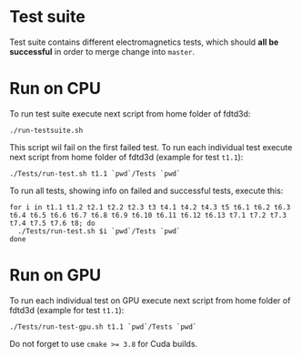 # Test suite

Test suite contains different electromagnetics tests, which should **all be successful** in order to merge change into `master`.

# Run on CPU

To run test suite execute next script from home folder of fdtd3d:
```
./run-testsuite.sh
```

This script wil fail on the first failed test. To run each individual test execute next script from home folder of fdtd3d (example for test `t1.1`):
```
./Tests/run-test.sh t1.1 `pwd`/Tests `pwd`
```

To run all tests, showing info on failed and successful tests, execute this:
```
for i in t1.1 t1.2 t2.1 t2.2 t2.3 t3 t4.1 t4.2 t4.3 t5 t6.1 t6.2 t6.3 t6.4 t6.5 t6.6 t6.7 t6.8 t6.9 t6.10 t6.11 t6.12 t6.13 t7.1 t7.2 t7.3 t7.4 t7.5 t7.6 t8; do
  ./Tests/run-test.sh $i `pwd`/Tests `pwd`
done
```

# Run on GPU

To run each individual test on GPU execute next script from home folder of fdtd3d (example for test `t1.1`):
```
./Tests/run-test-gpu.sh t1.1 `pwd`/Tests `pwd`
```

Do not forget to use `cmake >= 3.8` for Cuda builds.
